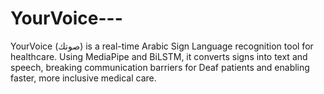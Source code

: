 # YourVoice---
YourVoice (صوتك) is a real-time Arabic Sign Language recognition tool for healthcare. Using MediaPipe and BiLSTM, it converts signs into text and speech, breaking communication barriers for Deaf patients and enabling faster, more inclusive medical care.
